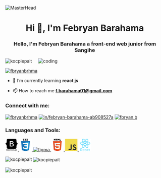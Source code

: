 ![MasterHead](https://camo.githubusercontent.com/48ec00ed4c84e771db4a1db90b56352923a8d644452a32b434d68e97006c9337/68747470733a2f2f63686b736b696c6c732e636f6d2f77702d636f6e74656e742f75706c6f6164732f323032302f30342f504e432d416e696d617465642d42616e6e6572732e676966)
<h1 align="center">Hi 👋, I'm Febryan Barahama</h1>
<h3 align="center">Hello, I'm Febryan Barahama a front-end web junior from Sangihe</h3>
<img align="right" alt="coding" width="400" src="https://camo.githubusercontent.com/cae12fddd9d6982901d82580bdf321d81fb299141098ca1c2d4891870827bf17/68747470733a2f2f6d69726f2e6d656469756d2e636f6d2f6d61782f313336302f302a37513379765349765f7430696f4a2d5a2e676966">

<p align="left"> <img src="https://komarev.com/ghpvc/?username=kocpiepait&label=Profile%20views&color=0e75b6&style=flat" alt="kocpiepait" /> </p>

<p align="left"> <a href="https://twitter.com/fbryanbrhma" target="blank"><img src="https://img.shields.io/twitter/follow/fbryanbrhma?logo=twitter&style=for-the-badge" alt="fbryanbrhma" /></a> </p>

- 🌱 I’m currently learning **react js**

- 📫 How to reach me **f.barahama01@gmail.com**

<h3 align="left">Connect with me:</h3>
<p align="left">
<a href="https://twitter.com/fbryanbrhma" target="blank"><img align="center" src="https://raw.githubusercontent.com/rahuldkjain/github-profile-readme-generator/master/src/images/icons/Social/twitter.svg" alt="fbryanbrhma" height="30" width="40" /></a>
<a href="https://linkedin.com/in/in/febryan-barahama-ab908527a" target="blank"><img align="center" src="https://raw.githubusercontent.com/rahuldkjain/github-profile-readme-generator/master/src/images/icons/Social/linked-in-alt.svg" alt="in/febryan-barahama-ab908527a" height="30" width="40" /></a>
<a href="https://instagram.com/fbryan.b" target="blank"><img align="center" src="https://raw.githubusercontent.com/rahuldkjain/github-profile-readme-generator/master/src/images/icons/Social/instagram.svg" alt="fbryan.b" height="30" width="40" /></a>
</p>

<h3 align="left">Languages and Tools:</h3>
<p align="left"> <a href="https://getbootstrap.com" target="_blank" rel="noreferrer"> <img src="https://raw.githubusercontent.com/devicons/devicon/master/icons/bootstrap/bootstrap-plain-wordmark.svg" alt="bootstrap" width="40" height="40"/> </a> <a href="https://www.w3schools.com/css/" target="_blank" rel="noreferrer"> <img src="https://raw.githubusercontent.com/devicons/devicon/master/icons/css3/css3-original-wordmark.svg" alt="css3" width="40" height="40"/> </a> <a href="https://www.figma.com/" target="_blank" rel="noreferrer"> <img src="https://www.vectorlogo.zone/logos/figma/figma-icon.svg" alt="figma" width="40" height="40"/> </a> <a href="https://www.w3.org/html/" target="_blank" rel="noreferrer"> <img src="https://raw.githubusercontent.com/devicons/devicon/master/icons/html5/html5-original-wordmark.svg" alt="html5" width="40" height="40"/> </a> <a href="https://developer.mozilla.org/en-US/docs/Web/JavaScript" target="_blank" rel="noreferrer"> <img src="https://raw.githubusercontent.com/devicons/devicon/master/icons/javascript/javascript-original.svg" alt="javascript" width="40" height="40"/> </a> <a href="https://reactjs.org/" target="_blank" rel="noreferrer"> <img src="https://raw.githubusercontent.com/devicons/devicon/master/icons/react/react-original-wordmark.svg" alt="react" width="40" height="40"/> </a> </p>

<p><img align="left" src="https://github-readme-stats.vercel.app/api/top-langs?username=kocpiepait&show_icons=true&locale=en&layout=compact" alt="kocpiepait" /></p>

<p>&nbsp;<img align="center" src="https://github-readme-stats.vercel.app/api?username=kocpiepait&show_icons=true&locale=en" alt="kocpiepait" /></p>

<p><img align="center" src="https://github-readme-streak-stats.herokuapp.com/?user=kocpiepait&" alt="kocpiepait" /></p>
